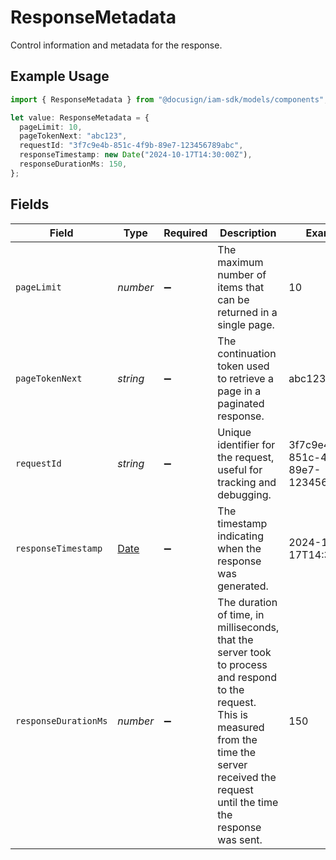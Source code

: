 # ResponseMetadata

Control information and metadata for the response.

## Example Usage

```typescript
import { ResponseMetadata } from "@docusign/iam-sdk/models/components";

let value: ResponseMetadata = {
  pageLimit: 10,
  pageTokenNext: "abc123",
  requestId: "3f7c9e4b-851c-4f9b-89e7-123456789abc",
  responseTimestamp: new Date("2024-10-17T14:30:00Z"),
  responseDurationMs: 150,
};
```

## Fields

| Field                                                                                                                                                                                                      | Type                                                                                                                                                                                                       | Required                                                                                                                                                                                                   | Description                                                                                                                                                                                                | Example                                                                                                                                                                                                    |
| ---------------------------------------------------------------------------------------------------------------------------------------------------------------------------------------------------------- | ---------------------------------------------------------------------------------------------------------------------------------------------------------------------------------------------------------- | ---------------------------------------------------------------------------------------------------------------------------------------------------------------------------------------------------------- | ---------------------------------------------------------------------------------------------------------------------------------------------------------------------------------------------------------- | ---------------------------------------------------------------------------------------------------------------------------------------------------------------------------------------------------------- |
| `pageLimit`                                                                                                                                                                                                | *number*                                                                                                                                                                                                   | :heavy_minus_sign:                                                                                                                                                                                         | The maximum number of items that can be returned in a single page.                                                                                                                                         | 10                                                                                                                                                                                                         |
| `pageTokenNext`                                                                                                                                                                                            | *string*                                                                                                                                                                                                   | :heavy_minus_sign:                                                                                                                                                                                         | The continuation token used to retrieve a page in a paginated response.                                                                                                                                    | abc123                                                                                                                                                                                                     |
| `requestId`                                                                                                                                                                                                | *string*                                                                                                                                                                                                   | :heavy_minus_sign:                                                                                                                                                                                         | Unique identifier for the request, useful for tracking and debugging.                                                                                                                                      | 3f7c9e4b-851c-4f9b-89e7-123456789abc                                                                                                                                                                       |
| `responseTimestamp`                                                                                                                                                                                        | [Date](https://developer.mozilla.org/en-US/docs/Web/JavaScript/Reference/Global_Objects/Date)                                                                                                              | :heavy_minus_sign:                                                                                                                                                                                         | The timestamp indicating when the response was generated.                                                                                                                                                  | 2024-10-17T14:30:00Z                                                                                                                                                                                       |
| `responseDurationMs`                                                                                                                                                                                       | *number*                                                                                                                                                                                                   | :heavy_minus_sign:                                                                                                                                                                                         | The duration of time, in milliseconds, that the server took to process and respond <br/>to the request. This is measured from the time the server received the request <br/>until the time the response was sent.<br/> | 150                                                                                                                                                                                                        |